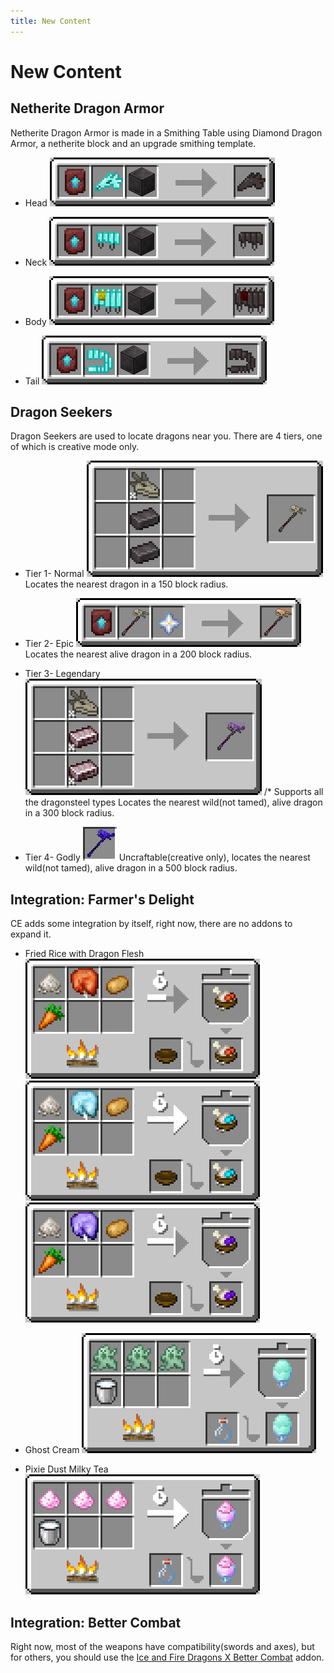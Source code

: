 ```yaml
---
title: New Content
---
```


# New Content

## Netherite Dragon Armor

Netherite Dragon Armor is made in a Smithing Table using Diamond Dragon Armor, a netherite block and an upgrade smithing template.

* Head
![Crafting recipe 1](./imgs/nda1c.png "Crafting recipe 1")

* Neck
![Crafting recipe 2](./imgs/nda2c.png "Crafting recipe 2")

* Body
![Crafting recipe 3](./imgs/nda3c.png "Crafting recipe 3")

* Tail
![Crafting recipe 4](./imgs/nda4c.png "Crafting recipe 4")

## Dragon Seekers

Dragon Seekers are used to locate dragons near you. There are 4 tiers, one of which is creative mode only.

* Tier 1- Normal
![Crafting recipe 5](./imgs/s1c.png "Crafting recipe 5")
Locates the nearest dragon in a 150 block radius.

* Tier 2- Epic
![Crafting recipe 6](./imgs/s2c.png "Crafting recipe 6")
Locates the nearest alive dragon in a 200 block radius.

* Tier 3- Legendary
![Crafting recipe 7](./imgs/s3c.png "Crafting recipe 7")
/* Supports all the dragonsteel types
Locates the nearest wild(not tamed), alive dragon in a 300 block radius.

* Tier 4- Godly
![Item 1](./imgs/s4i.png "Item 1")
Uncraftable(creative only), locates the nearest wild(not tamed), alive dragon in a 500 block radius.

## Integration: Farmer's Delight

CE adds some integration by itself, right now, there are no addons to expand it.

* Fried Rice with Dragon Flesh
![Crafting recipe 8](./imgs/fd1c.png "Crafting recipe 8")![Crafting recipe 8](./imgs/fd2c.png "Crafting recipe 9")![Crafting recipe 10](./imgs/fd3c.png "Crafting recipe 10")

* Ghost Cream
![Crafting recipe 11](./imgs/fd4c.png "Crafting recipe 11")

* Pixie Dust Milky Tea
![Crafting recipe 12](./imgs/fd5c.png "Crafting recipe 12")

## Integration: Better Combat

Right now, most of the weapons have compatibility(swords and axes), but for others, you should use the [Ice and Fire Dragons X Better Combat](https://www.curseforge.com/minecraft/mc-mods/ice-and-fire-dragons-x-better-combat) addon. 


